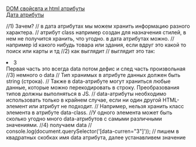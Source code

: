 [DOM свойсвта и html атрибуты]()<br>
[Дата атрибуты]()<br>


//1) Зачем?
// в дата атрибутах мы можем хранить информацию разного характера.
// атрибут class например  создан для назначения стилей, в нем не получится хранить, что угодно. в дата атрибутах можно.
// например id какого нибудь товара или здания, если вдруг это какой то поиск или карты и тд
//2) как выглядит 
// выглядит это так: <li data-current = '3'>3</li> Первая часть это всегда data потом дефис и след часть произвольная
//3) немного о data
// Тип хранимых в атрибуте данных должен быть string (строка). 
// Также в data-атрибуте могут храниться любые данные, которые можно перекодировать в строку. Преобразования типов должны выполняться в JS.
// data-атрибуты необходимо использовать только в крайнем случае, если ни один другой HTML-элемент или атрибут не подходит.
// Например, нельзя хранить класс элемента в атрибуте data-class.
//У одного элемента может быть сколько угодно много data-атрибутов с самыми различными значениями.
//4) получаем data
// console.log(document.querySelector('[data-curren="3"]')); // пишем в квадратных скобках имя data атрибута, далее устанавливем значение
